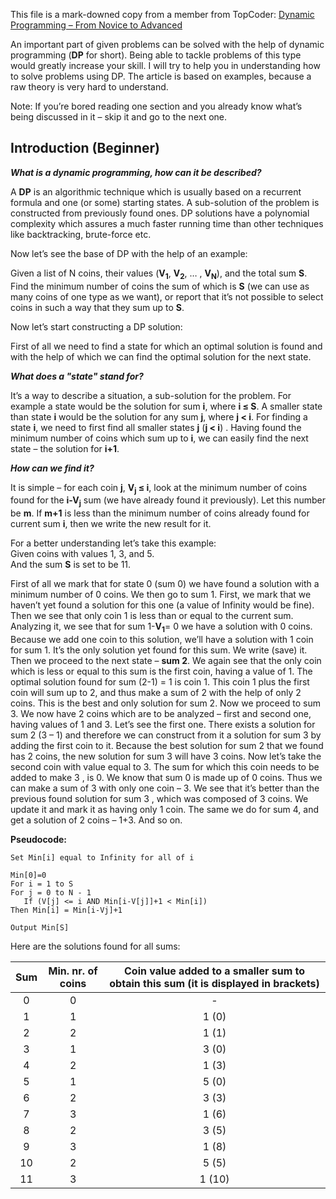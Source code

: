 This file is a mark-downed copy from a member from TopCoder: [Dynamic Programming – From Novice to Advanced](https://www.topcoder.com/community/data-science/data-science-tutorials/dynamic-programming-from-novice-to-advanced/)

An important part of given problems can be solved with the help of dynamic programming (**DP** for short). Being able to tackle problems of this type would greatly increase your skill. I will try to help you in understanding how to solve problems using DP. The article is based on examples, because a raw theory is very hard to understand.  

Note: If you’re bored reading one section and you already know what’s being discussed in it – skip it and go to the next one.  

Introduction (Beginner)
---
***What is a dynamic programming, how can it be described?***  

A **DP** is an algorithmic technique which is usually based on a recurrent formula and one (or some) starting states. A sub-solution of the problem is constructed from previously found ones. DP solutions have a polynomial complexity which assures a much faster running time than other techniques like backtracking, brute-force etc.  

Now let’s see the base of DP with the help of an example:  

Given a list of N coins, their values (**V<sub>1**, **V<sub>2**, … , **V<sub>N**), and the total sum **S**. Find the minimum number of coins the sum of which is **S** (we can use as many coins of one type as we want), or report that it’s not possible to select coins in such a way that they sum up to **S**.  

Now let’s start constructing a DP solution:  

First of all we need to find a state for which an optimal solution is found and with the help of which we can find the optimal solution for the next state.  

***What does a "state" stand for?***  

It’s a way to describe a situation, a sub-solution for the problem. For example a state would be the solution for sum **i**, where **i ≤ S**. A smaller state than state **i** would be the solution for any sum **j**, where **j < i**. For finding a state **i**, we need to first find all smaller states **j** (**j < i**) . Having found the minimum number of coins which sum up to **i**, we can easily find the next state – the solution for **i+1**.  

***How can we find it?***

It is simple – for each coin **j**, **V<sub>j</sub> ≤ i**, look at the minimum number of coins found for the **i-V<sub>j** sum (we have already found it previously). Let this number be **m**. If **m+1** is less than the minimum number of coins already found for current sum **i**, then we write the new result for it.

For a better understanding let’s take this example:  
Given coins with values 1, 3, and 5.  
And the sum **S** is set to be 11.

First of all we mark that for state 0 (sum 0) we have found a solution with a minimum number of 0 coins. We then go to sum 1. First, we mark that we haven’t yet found a solution for this one (a value of Infinity would be fine). Then we see that only coin 1 is less than or equal to the current sum. Analyzing it, we see that for sum 1-**V<sub>1**= 0 we have a solution with 0 coins. Because we add one coin to this solution, we’ll have a solution with 1 coin for sum 1. It’s the only solution yet found for this sum. We write (save) it. Then we proceed to the next state – **sum 2**. We again see that the only coin which is less or equal to this sum is the first coin, having a value of 1. The optimal solution found for sum (2-1) = 1 is coin 1. This coin 1 plus the first coin will sum up to 2, and thus make a sum of 2 with the help of only 2 coins. This is the best and only solution for sum 2. Now we proceed to sum 3. We now have 2 coins which are to be analyzed – first and second one, having values of 1 and 3. Let’s see the first one. There exists a solution for sum 2 (3 – 1) and therefore we can construct from it a solution for sum 3 by adding the first coin to it. Because the best solution for sum 2 that we found has 2 coins, the new solution for sum 3 will have 3 coins. Now let’s take the second coin with value equal to 3. The sum for which this coin needs to be added to make 3 , is 0. We know that sum 0 is made up of 0 coins. Thus we can make a sum of 3 with only one coin – 3. We see that it’s better than the previous found solution for sum 3 , which was composed of 3 coins. We update it and mark it as having only 1 coin. The same we do for sum 4, and get a solution of 2 coins – 1+3. And so on.

**Pseudocode:**  

```
Set Min[i] equal to Infinity for all of i

Min[0]=0  
For i = 1 to S  
For j = 0 to N - 1  
   If (V[j] <= i AND Min[i-V[j]]+1 < Min[i])  
Then Min[i] = Min[i-Vj]+1  

Output Min[S]  
```

Here are the solutions found for all sums:  

| Sum | Min. nr. of coins | Coin value added to a smaller sum to obtain this sum (it is displayed in brackets) |
|:-:|:-:|:-:|
|0|0|-|
|1|1|1 (0)|
|2|2|1 (1)|
|3|1|3 (0)|
|4|2|1 (3)|
|5|1|5 (0)|
|6|2|3 (3)|
|7|3|1 (6)|
|8|2|3 (5)|
|9|3|1 (8)|
|10|2|5 (5)|
|11|3|1 (10)|

